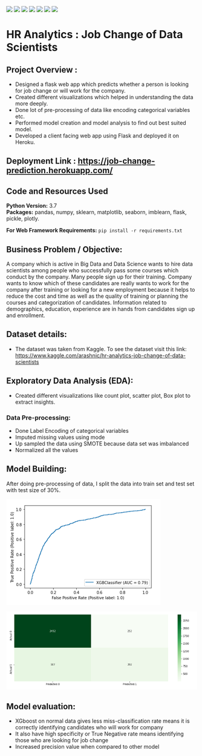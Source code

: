 ![](https://img.shields.io/github/followers/alokthakur93?label=Follow%40alokthakur93&style=social)
![](https://img.shields.io/github/forks/alokthakur93/HR-Analytics?label=Fork&style=social)
![](https://img.shields.io/github/stars/alokthakur93/HR-Analytics?style=social)
![](https://img.shields.io/github/watchers/alokthakur93/HR-Analytics?style=social)
![](https://img.shields.io/github/issues/alokthakur93/HR-Analytics)
![](https://img.shields.io/github/repo-size/alokthakur93/HR-Analytics)
![](https://img.shields.io/github/languages/code-size/alokthakur93/HR-Analytics)

# HR Analytics : Job Change of Data Scientists

## Project Overview : 
* Designed a flask web app which predicts whether a person is looking for job change or will work for the company.
* Created different visualizations which helped in understanding the data more deeply.
* Done lot of pre-processing of data like encoding categorical variables etc.
* Performed model creation and model analysis to find out best suited model.
* Developed a client facing web app using Flask and deployed it on Heroku.

## Deployment Link : https://job-change-prediction.herokuapp.com/

## Code and Resources Used 
**Python Version:** 3.7  
**Packages:** pandas, numpy, sklearn, matplotlib, seaborn, imblearn, flask, pickle, plotly.

**For Web Framework Requirements:**  ```pip install -r requirements.txt```  

## Business Problem / Objective:
A company which is active in Big Data and Data Science wants to hire data scientists among people who successfully pass some courses which conduct by the company. Many people sign up for their training. Company wants to know which of these candidates are really wants to work for the company after training or looking for a new employment because it helps to reduce the cost and time as well as the quality of training or planning the courses and categorization of candidates. Information related to demographics, education, experience are in hands from candidates sign up and enrollment.

## Dataset details:
* The dataset was taken from Kaggle. To see the dataset visit this link: https://www.kaggle.com/arashnic/hr-analytics-job-change-of-data-scientists

## Exploratory Data Analysis (EDA):
* Created different visualizations like count plot, scatter plot, Box plot to extract insights.

### Data Pre-processing:
* Done Label Encoding of categorical variables
* Imputed missing values using mode
* Up sampled the data using SMOTE because data set was imbalanced
* Normalized all the values

## Model Building:

After doing pre-processing of data, I split the data into train set and test set with test size of 30%.

![curve](https://raw.githubusercontent.com/alokthakur93/HR-Analytics/main/AUC_curve.PNG)

![cm](https://raw.githubusercontent.com/alokthakur93/HR-Analytics/main/heat%20map.PNG)

## Model evaluation:
* XGboost on normal data gives less miss-classification rate means it is      correctly identifying candidates who will work for company
* It also have high specificity or True Negative rate means identifying       those who are looking for job change
* Increased precision value when compared to other model
